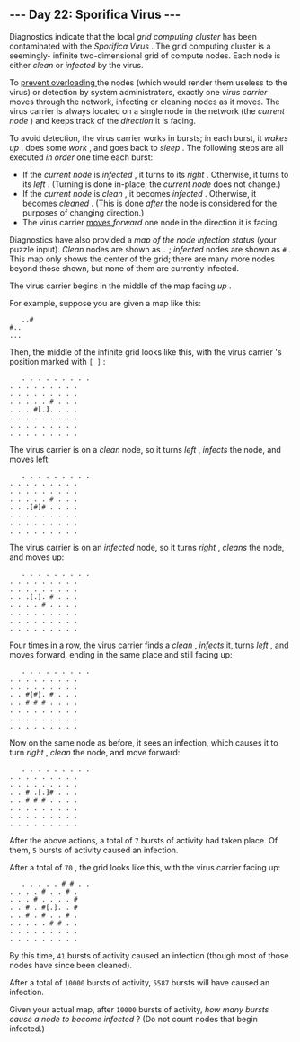 ##  \--- Day 22: Sporifica Virus ---

Diagnostics indicate that the local _grid computing cluster_ has been
contaminated with the _Sporifica Virus_ . The grid computing cluster is a
seemingly-  infinite  two-dimensional grid of compute nodes. Each node is
either _clean_ or _infected_ by the virus.

To [ prevent overloading
](https://en.wikipedia.org/wiki/Morris_worm#The_mistake) the nodes (which
would render them useless to the virus) or detection by system administrators,
exactly one _virus carrier_ moves through the network, infecting or cleaning
nodes as it moves. The virus carrier is always located on a single node in the
network (the _current node_ ) and keeps track of the _direction_ it is facing.

To avoid detection, the virus carrier works in bursts; in each burst, it
_wakes up_ , does some _work_ , and goes back to _sleep_ . The following steps
are all executed _in order_ one time each burst:

  * If the _current node_ is _infected_ , it turns to its _right_ . Otherwise, it turns to its _left_ . (Turning is done in-place; the _current node_ does not change.) 
  * If the _current node_ is _clean_ , it becomes _infected_ . Otherwise, it becomes _cleaned_ . (This is done _after_ the node is considered for the purposes of changing direction.) 
  * The virus carrier [ moves ](https://www.youtube.com/watch?v=2vj37yeQQHg) _forward_ one node in the direction it is facing. 

Diagnostics have also provided a _map of the node infection status_ (your
puzzle input). _Clean_ nodes are shown as ` . ` ; _infected_ nodes are shown
as ` # ` . This map only shows the center of the grid; there are many more
nodes beyond those shown, but none of them are currently infected.

The virus carrier begins in the middle of the map facing _up_ .

For example, suppose you are given a map like this:

    
    
      
       ..#
    #..
    ...
      
     

Then, the middle of the infinite grid looks like this, with the virus carrier
's position marked with ` [ ] ` :

    
    
      
       . . . . . . . . .
    . . . . . . . . .
    . . . . . . . . .
    . . . . . # . . .
    . . . #[.]. . . .
    . . . . . . . . .
    . . . . . . . . .
    . . . . . . . . .
      
     

The virus carrier is on a _clean_ node, so it turns _left_ , _infects_ the
node, and moves left:

    
    
      
       . . . . . . . . .
    . . . . . . . . .
    . . . . . . . . .
    . . . . . # . . .
    . . .[#]# . . . .
    . . . . . . . . .
    . . . . . . . . .
    . . . . . . . . .
      
     

The virus carrier is on an _infected_ node, so it turns _right_ , _cleans_ the
node, and moves up:

    
    
      
       . . . . . . . . .
    . . . . . . . . .
    . . . . . . . . .
    . . .[.]. # . . .
    . . . . # . . . .
    . . . . . . . . .
    . . . . . . . . .
    . . . . . . . . .
      
     

Four times in a row, the virus carrier finds a _clean_ , _infects_ it, turns
_left_ , and moves forward, ending in the same place and still facing up:

    
    
      
       . . . . . . . . .
    . . . . . . . . .
    . . . . . . . . .
    . . #[#]. # . . .
    . . # # # . . . .
    . . . . . . . . .
    . . . . . . . . .
    . . . . . . . . .
      
     

Now on the same node as before, it sees an infection, which causes it to turn
_right_ , _clean_ the node, and move forward:

    
    
      
       . . . . . . . . .
    . . . . . . . . .
    . . . . . . . . .
    . . # .[.]# . . .
    . . # # # . . . .
    . . . . . . . . .
    . . . . . . . . .
    . . . . . . . . .
      
     

After the above actions, a total of ` 7 ` bursts of activity had taken place.
Of them, ` 5 ` bursts of activity caused an infection.

After a total of ` 70 ` , the grid looks like this, with the virus carrier
facing up:

    
    
      
       . . . . . # # . .
    . . . . # . . # .
    . . . # . . . . #
    . . # . #[.]. . #
    . . # . # . . # .
    . . . . . # # . .
    . . . . . . . . .
    . . . . . . . . .
      
     

By this time, ` 41 ` bursts of activity caused an infection (though most of
those nodes have since been cleaned).

After a total of ` 10000 ` bursts of activity, ` 5587 ` bursts will have
caused an infection.

Given your actual map, after ` 10000 ` bursts of activity, _how many bursts
cause a node to become infected_ ? (Do not count nodes that begin infected.)

